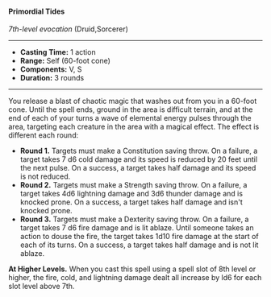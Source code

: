 #### Primordial Tides
*7th-level evocation* (Druid,Sorcerer)
___
- **Casting Time:** 1 action
- **Range:** Self (60-foot cone)
- **Components:** V, S
- **Duration:** 3 rounds
---
You release a blast of chaotic magic that washes out from you in a 60-foot cone. Until the spell ends, ground in the area is difficult terrain, and at the end of each of your turns a wave of elemental energy pulses through the area, targeting each creature in the area with a magical effect. The effect is different each round:
* **Round 1.** Targets must make a Constitution saving throw. On a failure, a target takes 7 d6 cold damage and its speed is reduced by 20 feet until the next pulse. On a success, a target takes half damage and its speed is not reduced.
* **Round 2.** Targets must make a Strength saving throw. On a failure, a target takes 4d6 lightning damage and 3d6 thunder damage and is knocked prone. On a success, a target takes half damage and isn't knocked prone.
* **Round 3.** Targets must make a Dexterity saving throw. On a failure, a target takes 7 d6 fire damage and is lit ablaze.  Until someone takes an action to douse the fire, the target takes 1d10 fire damage at the start of each of its turns. On a success, a target takes half damage and is not lit ablaze.

**At Higher Levels.** When you cast this spell using a spell slot of 8th level or higher, the fire, cold, and lightning damage dealt all increase by ld6 for each slot level above 7th.
